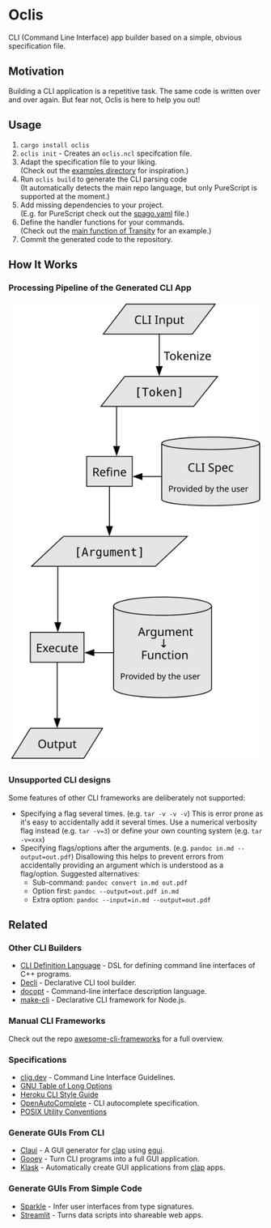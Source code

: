 # Oclis

CLI (Command Line Interface) app builder
based on a simple, obvious specification file.


## Motivation

Building a CLI application is a repetitive task.
The same code is written over and over again.
But fear not, Oclis is here to help you out!


## Usage

1. `cargo install oclis`
1. `oclis init` - Creates an `oclis.ncl` specifcation file.
1. Adapt the specification file to your liking. \
   (Check out the [examples directory](./examples) for inspiration.)
1. Run `oclis build` to generate the CLI parsing code \
   (It automatically detects the main repo language,
   but only PureScript is supported at the moment.)
1. Add missing dependencies to your project. \
   (E.g. for PureScript check out the
   [spago.yaml](./purescript/spago.yaml) file.)
1. Define the handler functions for your commands. \
   (Check out the [main function of Transity][tr-main] for an example.)
1. Commit the generated code to the repository.

[tr-main]: https://github.com/feramhq/Transity/blob/master/src/Main.purs#L332


## How It Works

### Processing Pipeline of the Generated CLI App

![Processing Pipeline](./processing-pipeline.svg)


### Unsupported CLI designs

Some features of other CLI frameworks are deliberately not supported:

- Specifying a flag several times. (e.g. `tar -v -v -v`)
   This is error prone as it's easy to accidentally add it several times.
   Use a numerical verbosity flag instead (e.g. `tar -v=3`)
   or define your own counting system (e.g. `tar -v=xxx`)
- Specifying flags/options after the arguments.
   (e.g. `pandoc in.md --output=out.pdf`)
   Disallowing this helps to prevent errors from accidentally providing
   an argument which is understood as a flag/option.
   Suggested alternatives:
   - Sub-command: `pandoc convert in.md out.pdf`
   - Option first: `pandoc --output=out.pdf in.md`
   - Extra option: `pandoc --input=in.md --output=out.pdf`


## Related

### Other CLI Builders

- [CLI Definition Language] - DSL for defining command line interfaces
    of C++ programs.
- [Decli] - Declarative CLI tool builder.
- [docopt] - Command-line interface description language.
- [make-cli] - Declarative CLI framework for Node.js.

[CLI Definition Language]: https://www.codesynthesis.com/projects/cli/
[Decli]: https://github.com/woile/decli
[docopt]: http://docopt.org/
[make-cli]: https://github.com/dword-design/make-cli


### Manual CLI Frameworks

Check out the repo
[awesome-cli-frameworks](https://github.com/shadawck/awesome-cli-frameworks)
for a full overview.


### Specifications

- [clig.dev] - Command Line Interface Guidelines.
- [GNU Table of Long Options][gtolo]
- [Heroku CLI Style Guide][hcsg]
- [OpenAutoComplete] - CLI autocomplete specification.
- [POSIX Utility Conventions][puc]

[clig.dev]: https://clig.dev
[gtolo]:
  https://www.gnu.org/prep/standards/html_node/Option-Table.html#Option-Table
[hcsg]: https://devcenter.heroku.com/articles/cli-style-guide
[OpenAutoComplete]: https://github.com/openautocomplete/openautocomplete
[puc]: https://pubs.opengroup.org/onlinepubs/9699919799/basedefs/V1_chap12.html


### Generate GUIs From CLI

- [Claui] - A GUI generator for [clap] using [egui].
- [Gooey] - Turn CLI programs into a full GUI application.
- [Klask] - Automatically create GUI applications from [clap] apps.

[clap]: https://github.com/clap-rs/clap
[Claui]: https://github.com/grantshandy/claui
[egui]: https://github.com/emilk/egui
[Gooey]: https://github.com/chriskiehl/Gooey
[Klask]: https://github.com/MichalGniadek/klask


### Generate GUIs From Simple Code

- [Sparkle] - Infer user interfaces from type signatures.
- [Streamlit] - Turns data scripts into shareable web apps.

[Sparkle]: https://github.com/sharkdp/purescript-sparkle
[Streamlit]: https://github.com/streamlit/streamlit
